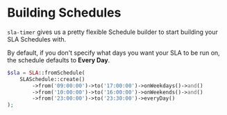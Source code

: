 # Building Schedules

`sla-timer` gives us a pretty flexible Schedule builder to start building your SLA Schedules with. 

By default, if you don't specify what days you want your SLA to be run on, the schedule defaults to **Every Day**. 

```php {2-5}
$sla = SLA::fromSchedule(
    SLASchedule::create()
        ->from('09:00:00')->to('17:00:00')->onWeekdays()->and()
        ->from('10:00:00')->to('16:00:00')->onWeekends()->and()
        ->from('23:00:00')->to('23:30:00')->everyDay()
);
```
